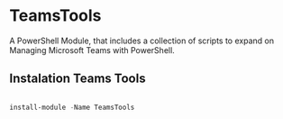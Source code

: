 # TeamsTools

A PowerShell Module, that includes a collection of scripts to expand on Managing Microsoft Teams with PowerShell.<!---->


## Instalation Teams Tools

```powershell 

install-module -Name TeamsTools

```
